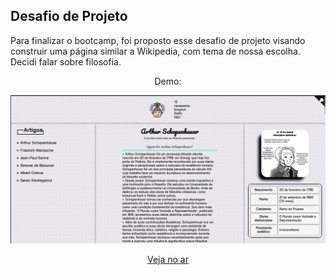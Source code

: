 ## Desafio de Projeto 

<p>Para finalizar o bootcamp, foi proposto esse desafio de projeto visando construir uma página similar a Wikipedia, com tema de nossa escolha. Decidi falar sobre filosofia. </p>

<p align="center">Demo:</p>

<p align="center">
  <img src="assets/imagens/demo/demo.png" alt="Descrição da imagem">
</p>

<p align="center"><a href="https://osroubabrisa.netlify.app/">Veja no ar</a></p>
